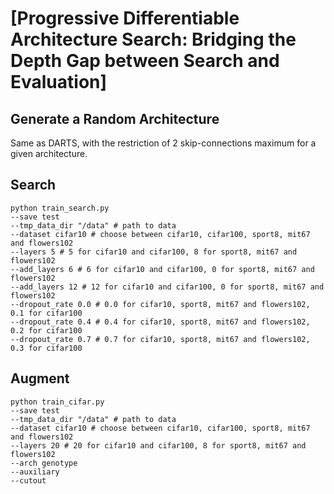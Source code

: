 # [Progressive Differentiable Architecture Search: Bridging the Depth Gap between Search and Evaluation]

## Generate a Random Architecture 

Same as DARTS, with the restriction of 2 skip-connections maximum for a given architecture.

## Search

```
python train_search.py 
--save test 
--tmp_data_dir "/data" # path to data
--dataset cifar10 # choose between cifar10, cifar100, sport8, mit67 and flowers102
--layers 5 # 5 for cifar10 and cifar100, 8 for sport8, mit67 and flowers102
--add_layers 6 # 6 for cifar10 and cifar100, 0 for sport8, mit67 and flowers102
--add_layers 12 # 12 for cifar10 and cifar100, 0 for sport8, mit67 and flowers102
--dropout_rate 0.0 # 0.0 for cifar10, sport8, mit67 and flowers102, 0.1 for cifar100
--dropout_rate 0.4 # 0.4 for cifar10, sport8, mit67 and flowers102, 0.2 for cifar100
--dropout_rate 0.7 # 0.7 for cifar10, sport8, mit67 and flowers102, 0.3 for cifar100
```

## Augment

```
python train_cifar.py 
--save test 
--tmp_data_dir "/data" # path to data
--dataset cifar10 # choose between cifar10, cifar100, sport8, mit67 and flowers102
--layers 20 # 20 for cifar10 and cifar100, 8 for sport8, mit67 and flowers102
--arch genotype 
--auxiliary 
--cutout 
```

